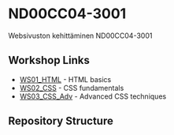 # ND00CC04-3001
Websivuston kehittäminen ND00CC04-3001

## Workshop Links
- [WS01_HTML](WS01_HTML/index.html) - HTML basics
- [WS02_CSS](WS02_CSS/) - CSS fundamentals
- [WS03_CSS_Adv](WS03_CSS_Adv/) - Advanced CSS techniques

## Repository Structure